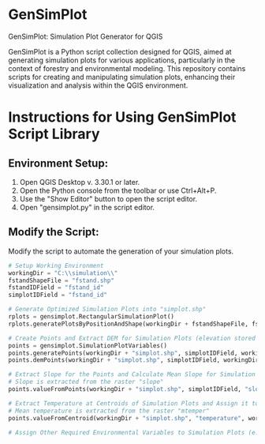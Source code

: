 # GenSimPlot
GenSimPlot: Simulation Plot Generator for QGIS

GenSimPlot is a Python script collection designed for QGIS, aimed at generating simulation plots for various applications, particularly in the context of forestry and environmental modeling. This repository contains scripts for creating and manipulating simulation plots, enhancing their visualization and analysis within the QGIS environment.


# Instructions for Using GenSimPlot Script Library

## Environment Setup:
1. Open QGIS Desktop v. 3.30.1 or later.
2. Open the Python console from the toolbar or use Ctrl+Alt+P.
3. Use the "Show Editor" button to open the script editor.
4. Open "gensimplot.py" in the script editor.

## Modify the Script:
Modify the script to automate the generation of your simulation plots.

```Python
# Setup Working Environment
workingDir = "C:\\simulation\\"
fstandShapeFile = "fstand.shp"
fstandIDField = "fstand_id"
simplotIDField = "fstand_id"

# Generate Optimized Simulation Plots into "simplot.shp"
rplots = gensimplot.RectangularSimulationPlot()
rplots.generatePlotsByPositionAndShape(workingDir + fstandShapeFile, fstandIDField, workingDir + "simplot.shp", simplotIDField)

# Create Points and Extract DEM for Simulation Plots (elevation stored in raster "dem")
points = gensimplot.SimulationPlotVariables()
points.generatePoints(workingDir + "simplot.shp", simplotIDField, workingDir + "simplot_points.shp", simplotIDField, 5)
points.demPoints(workingDir + "simplot.shp", simplotIDField, workingDir + "simplot_points.shp", simplotIDField, workingDir + "dem")

# Extract Slope for the Points and Calculate Mean Slope for Simulation Plots
# Slope is extracted from the raster "slope"
points.valueFromPoints(workingDir + "simplot.shp", simplotIDField, "slopemin", "slopemax", "slopemean", workingDir + "simplot_points.shp", simplotIDField, "slope", workingDir + "slope")

# Extract Temperature at Centroids of Simulation Plots and Assign it to Corresponding Simulation Plot
# Mean temperature is extracted from the raster "mtemper"
points.valueFromCentroid(workingDir + "simplot.shp", "temperature", workingDir + "mtemper")

# Assign Other Required Environmental Variables to Simulation Plots (e.g., aspect, precipitation, solar radiation)
```
